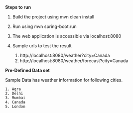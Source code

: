 **Steps to run**

1. Build the project using mvn clean install

2. Run using mvn spring-boot:run

3. The web application is accessible via localhost:8080

4. Sample urls to test the result
   1. http://localhost:8080/weather?city=Canada
   2. http://localhost:8080/weather/forecast?city=Canada



**Pre-Defined Data set**

Sample Data has weather information for following cities.

    1. Agra
    2. Delhi
    3. Mumbai
    4. Canada
    5. London